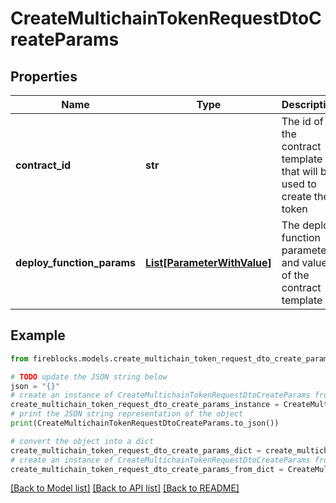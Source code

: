 # CreateMultichainTokenRequestDtoCreateParams


## Properties

Name | Type | Description | Notes
------------ | ------------- | ------------- | -------------
**contract_id** | **str** | The id of the contract template that will be used to create the token | 
**deploy_function_params** | [**List[ParameterWithValue]**](ParameterWithValue.md) | The deploy function parameters and values of the contract template | [optional] 

## Example

```python
from fireblocks.models.create_multichain_token_request_dto_create_params import CreateMultichainTokenRequestDtoCreateParams

# TODO update the JSON string below
json = "{}"
# create an instance of CreateMultichainTokenRequestDtoCreateParams from a JSON string
create_multichain_token_request_dto_create_params_instance = CreateMultichainTokenRequestDtoCreateParams.from_json(json)
# print the JSON string representation of the object
print(CreateMultichainTokenRequestDtoCreateParams.to_json())

# convert the object into a dict
create_multichain_token_request_dto_create_params_dict = create_multichain_token_request_dto_create_params_instance.to_dict()
# create an instance of CreateMultichainTokenRequestDtoCreateParams from a dict
create_multichain_token_request_dto_create_params_from_dict = CreateMultichainTokenRequestDtoCreateParams.from_dict(create_multichain_token_request_dto_create_params_dict)
```
[[Back to Model list]](../README.md#documentation-for-models) [[Back to API list]](../README.md#documentation-for-api-endpoints) [[Back to README]](../README.md)


